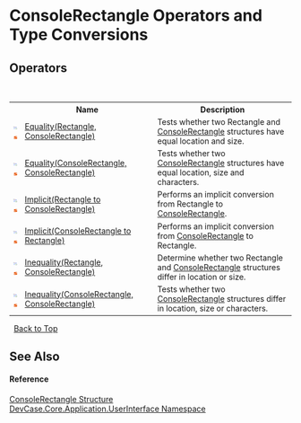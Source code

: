 # ConsoleRectangle Operators and Type Conversions
 


## Operators
&nbsp;<table><tr><th></th><th>Name</th><th>Description</th></tr><tr><td>![Public operator](media/puboperator.gif "Public operator")![Static member](media/static.gif "Static member")</td><td><a href="M_DevCase_Core_Application_UserInterface_ConsoleRectangle_op_Equality_1">Equality(Rectangle, ConsoleRectangle)</a></td><td>
Tests whether two Rectangle and <a href="T_DevCase_Core_Application_UserInterface_ConsoleRectangle">ConsoleRectangle</a> structures have equal location and size.</td></tr><tr><td>![Public operator](media/puboperator.gif "Public operator")![Static member](media/static.gif "Static member")</td><td><a href="M_DevCase_Core_Application_UserInterface_ConsoleRectangle_op_Equality">Equality(ConsoleRectangle, ConsoleRectangle)</a></td><td>
Tests whether two <a href="T_DevCase_Core_Application_UserInterface_ConsoleRectangle">ConsoleRectangle</a> structures have equal location, size and characters.</td></tr><tr><td>![Public operator](media/puboperator.gif "Public operator")![Static member](media/static.gif "Static member")</td><td><a href="M_DevCase_Core_Application_UserInterface_ConsoleRectangle_op_Implicit_1">Implicit(Rectangle to ConsoleRectangle)</a></td><td>
Performs an implicit conversion from Rectangle to <a href="T_DevCase_Core_Application_UserInterface_ConsoleRectangle">ConsoleRectangle</a>.</td></tr><tr><td>![Public operator](media/puboperator.gif "Public operator")![Static member](media/static.gif "Static member")</td><td><a href="M_DevCase_Core_Application_UserInterface_ConsoleRectangle_op_Implicit">Implicit(ConsoleRectangle to Rectangle)</a></td><td>
Performs an implicit conversion from <a href="T_DevCase_Core_Application_UserInterface_ConsoleRectangle">ConsoleRectangle</a> to Rectangle.</td></tr><tr><td>![Public operator](media/puboperator.gif "Public operator")![Static member](media/static.gif "Static member")</td><td><a href="M_DevCase_Core_Application_UserInterface_ConsoleRectangle_op_Inequality_1">Inequality(Rectangle, ConsoleRectangle)</a></td><td>
Determine whether two Rectangle and <a href="T_DevCase_Core_Application_UserInterface_ConsoleRectangle">ConsoleRectangle</a> structures differ in location or size.</td></tr><tr><td>![Public operator](media/puboperator.gif "Public operator")![Static member](media/static.gif "Static member")</td><td><a href="M_DevCase_Core_Application_UserInterface_ConsoleRectangle_op_Inequality">Inequality(ConsoleRectangle, ConsoleRectangle)</a></td><td>
Tests whether two <a href="T_DevCase_Core_Application_UserInterface_ConsoleRectangle">ConsoleRectangle</a> structures differ in location, size or characters.</td></tr></table>&nbsp;
<a href="#consolerectangle-operators-and-type-conversions">Back to Top</a>

## See Also


#### Reference
<a href="T_DevCase_Core_Application_UserInterface_ConsoleRectangle">ConsoleRectangle Structure</a><br /><a href="N_DevCase_Core_Application_UserInterface">DevCase.Core.Application.UserInterface Namespace</a><br />